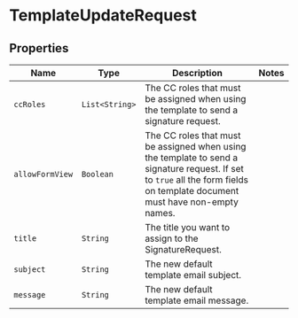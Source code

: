 

# TemplateUpdateRequest



## Properties

| Name | Type | Description | Notes |
|------------ | ------------- | ------------- | -------------|
| `ccRoles` | ```List<String>``` |  The CC roles that must be assigned when using the template to send a signature request.  |  |
| `allowFormView` | ```Boolean``` |  The CC roles that must be assigned when using the template to send a signature request. If set to `true` all the form fields on template document must have non-empty names.  |  |
| `title` | ```String``` |  The title you want to assign to the SignatureRequest.  |  |
| `subject` | ```String``` |  The new default template email subject.  |  |
| `message` | ```String``` |  The new default template email message.  |  |




